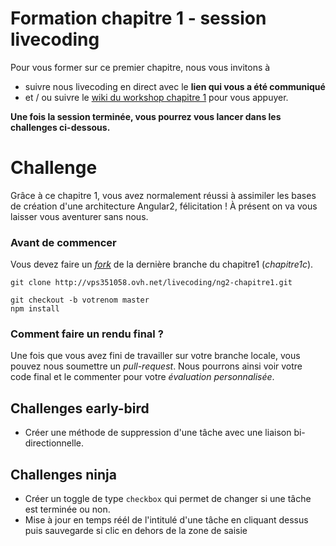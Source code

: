 # Formation chapitre 1 - session livecoding

Pour vous former sur ce premier chapitre, nous vous invitons à 
- suivre nous livecoding en direct avec le **lien qui vous a été communiqué** 
- et / ou suivre le [wiki du workshop chapitre 1](http://vps351058.ovh.net/livecoding/ng2-chapitre1/wikis/chapitre-1-introduction-avec-workshop-todolist) pour vous appuyer.

**Une fois la session terminée, vous pourrez vous lancer dans les challenges ci-dessous.**

# Challenge

Grâce à ce chapitre 1, vous avez normalement réussi à assimiler les bases de création d'une architecture Angular2, félicitation !
À présent on va vous laisser vous aventurer sans nous.

### Avant de commencer

Vous devez faire un *[fork](https://help.github.com/articles/fork-a-repo/#platform-linux)* de la dernière branche du chapitre1 (*chapitre1c*).
```
git clone http://vps351058.ovh.net/livecoding/ng2-chapitre1.git
```
```
git checkout -b votrenom master
npm install
```

### Comment faire un rendu final ?

Une fois que vous avez fini de travailler sur votre branche locale, vous pouvez nous soumettre un *pull-request*.
Nous pourrons ainsi voir votre code final et le commenter pour votre *évaluation personnalisée*.

## Challenges early-bird

- Créer une méthode de suppression d'une tâche avec une liaison bi-directionnelle.

## Challenges ninja

- Créer un toggle de type `checkbox` qui permet de changer si une tâche est terminée ou non.
- Mise à jour en temps réél de l'intitulé d'une tâche en cliquant dessus puis sauvegarde si clic en dehors de la zone de saisie
